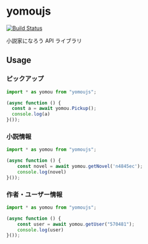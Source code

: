 # yomoujs
[![Build Status](https://travis-ci.com/ErgoFriend/yomoujs.svg?branch=master)](https://travis-ci.com/ErgoFriend/yomoujs)

小説家になろう API ライブラリ

## Usage

### ピックアップ

```javascript
import * as yomou from "yomoujs";

(async function () {
  const a = await yomou.Pickup();
  console.log(a)
}());
```

### 小説情報

```javascript
import * as yomou from "yomoujs";

(async function () {
    const novel = await yomou.getNovel('n4845ec');
    console.log(novel)
}());

```

### 作者・ユーザー情報

```javascript
import * as yomou from "yomoujs";

(async function () {
    const user = await yomou.getUser("570481");
    console.log(user)
}());

```
